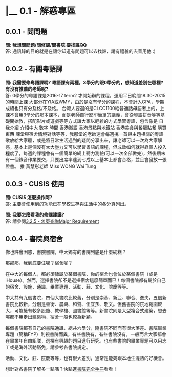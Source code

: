 # \|\_\_ 0.1 - 解惑專區

## 0.0.1 - 問問題

**問: 我想問問題/問修課/問書院 要找誰QQ**    
答: 通訊錄的目的就是在讓你知道有問題可以去找誰，請有禮貌的去善用他 :\)

## 0.0.2 - 有關粵語課

**問: 我需要修粵語課嗎? 粵語課有兩種，3學分的跟0學分的，想知道差別在哪裡? 有沒有推薦的老師呢?**    
答: 0學分的粵語課是2016-17 term2 才開始辦的課程，運用平日晚間18:30-20:15的時間上課 大部分在YIA或WMY，由於是沒有學分的課程，不會計入GPA，學期成績也只有分及格/不及格。 台灣人要選的是CLCC1100給普通話母語者上的，上課不會用3學分的那本課本，而是老師自行影印簡單的講義，會從粵語拼音等等基礎開始教，搭配影片或遊戲等等方式讓大家以輕鬆的方式學習粵語，包含像是 自我介紹 介紹中大 數字 時間 香港潮語 香港景點與地鐵站 香港美食與餐廳點餐 購買東西 課堂與宿舍情境對話等等，我那堂的老師還會每週挑一首與主題相關的粵語歌放給大家聽，或是將日常生活遇到的疑問分享出來，讓老師可以一次為大家解惑，基本上是個沒有太大壓力又可以學習粵語的課程，但成效如何就得靠個人投入程度了，每週的課程會有一個簡單的網上聽力測驗\(可以一次全部做完\)，然後期末有一個錄音作業要交，只要出席率達到七成以上基本上都會合格，並且會發放一張證書。 推 黃慧彤老師 Miss WONG Wai Tung

## 0.0.3 - CUSIS 使用

**問: CUSIS 怎麼操作阿?**    
答: 主要會使用到的功能已在[學校生存與生活](../xue-xiao-sheng-cun-yu-sheng-huo/3-xue-xiao-sheng-cun-yu-sheng-huo.md)中的各分頁列出。

**問: 我要怎麼看我的修課建議?**    
答: 請參閱[3.2.5 - 怎麼查詢Major Requirement](../xue-xiao-sheng-cun-yu-sheng-huo/32-xuan-8ab23f.md#3-2-5-zen-me-cha-xun-major-requirement)

## 0.0.4 - 書院與宿舍

你也許會困惑，書院書院，中大獨有的書院到底是什麼碗糕？

那那那，我到底要住哪？宿舍呢？

在中大的每個人，都必須隸屬於某個書院、你的宿舍也會位於某個書院（或是iHouse）。然而，選擇書院卻不是選擇宿舍這麼簡單而已！每個書院都有屬於自己的宿舍、設施、通識、畢業專題、活動、莊、文化、院慶等等。

中大共有九個書院，四個大書院比較舊，分別是崇基、新亞、聯合、逸夫，五個新書院比較新，分別是善衡、晨興、和聲、伍宜孫、敬文。但舊書院的院地範圍較大，可能擁有較多設施、教學樓、圖書館等等。新書院則是大型複合式建築，想去哪都不用走出建築物，宿舍一般也較為新穎。

每個書院都有自己的書院通識，總共六學分，隨書院不同而有很大落差。書院畢業專題（簡稱FYP）則視書院而異，有些書院有，有些書院沒有，一般而言大家都會在畢業年自由組隊，選擇有興趣的題目進行研究。也有些書院的畢業專題可以用志工或是海外活動豁免，請參考各書院規定。

活動、文化、莊、院慶等等，也有很大差別，通常是能夠跟本地生混熟的好機會。

想針對各書院了解多一點嗎？快點進[書院完全手冊](https://cuhktsa.gitbooks.io/cuhk-tsa-college/content/)看看！

